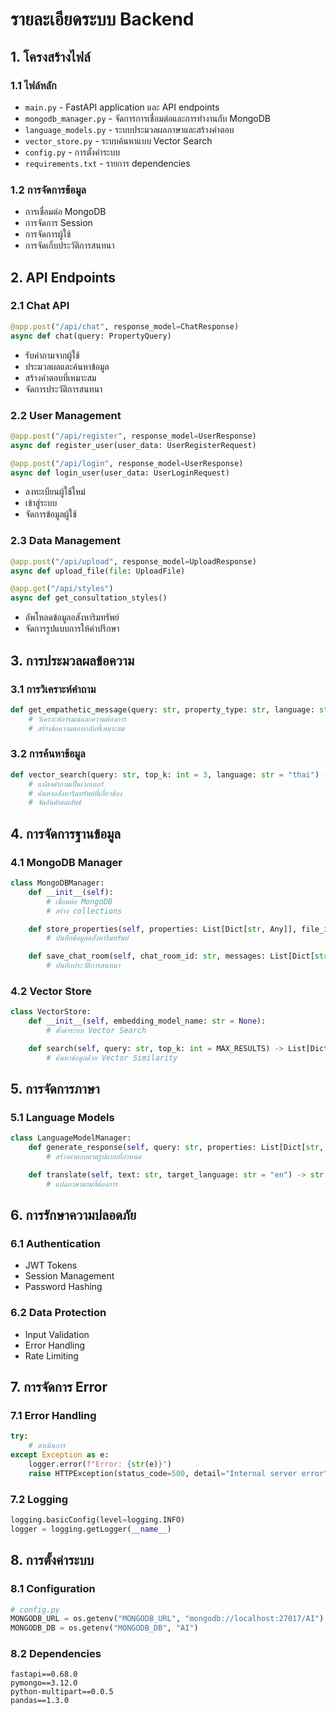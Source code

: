 # รายละเอียดระบบ Backend

## 1. โครงสร้างไฟล์

### 1.1 ไฟล์หลัก
- `main.py` - FastAPI application และ API endpoints
- `mongodb_manager.py` - จัดการการเชื่อมต่อและการทำงานกับ MongoDB
- `language_models.py` - ระบบประมวลผลภาษาและสร้างคำตอบ
- `vector_store.py` - ระบบค้นหาแบบ Vector Search
- `config.py` - การตั้งค่าระบบ
- `requirements.txt` - รายการ dependencies

### 1.2 การจัดการข้อมูล
- การเชื่อมต่อ MongoDB
- การจัดการ Session
- การจัดการผู้ใช้
- การจัดเก็บประวัติการสนทนา

## 2. API Endpoints

### 2.1 Chat API
```python
@app.post("/api/chat", response_model=ChatResponse)
async def chat(query: PropertyQuery)
```
- รับคำถามจากผู้ใช้
- ประมวลผลและค้นหาข้อมูล
- สร้างคำตอบที่เหมาะสม
- จัดการประวัติการสนทนา

### 2.2 User Management
```python
@app.post("/api/register", response_model=UserResponse)
async def register_user(user_data: UserRegisterRequest)

@app.post("/api/login", response_model=UserResponse)
async def login_user(user_data: UserLoginRequest)
```
- ลงทะเบียนผู้ใช้ใหม่
- เข้าสู่ระบบ
- จัดการข้อมูลผู้ใช้

### 2.3 Data Management
```python
@app.post("/api/upload", response_model=UploadResponse)
async def upload_file(file: UploadFile)

@app.get("/api/styles")
async def get_consultation_styles()
```
- อัพโหลดข้อมูลอสังหาริมทรัพย์
- จัดการรูปแบบการให้คำปรึกษา

## 3. การประมวลผลข้อความ

### 3.1 การวิเคราะห์คำถาม
```python
def get_empathetic_message(query: str, property_type: str, language: str) -> str:
    # วิเคราะห์อารมณ์และความต้องการ
    # สร้างข้อความตอบกลับที่เหมาะสม
```

### 3.2 การค้นหาข้อมูล
```python
def vector_search(query: str, top_k: int = 3, language: str = "thai") -> List[Dict[str, Any]]:
    # แปลงคำถามเป็นเวกเตอร์
    # ค้นหาอสังหาริมทรัพย์ที่เกี่ยวข้อง
    # จัดอันดับผลลัพธ์
```

## 4. การจัดการฐานข้อมูล

### 4.1 MongoDB Manager
```python
class MongoDBManager:
    def __init__(self):
        # เชื่อมต่อ MongoDB
        # สร้าง collections

    def store_properties(self, properties: List[Dict[str, Any]], file_id: str) -> str:
        # บันทึกข้อมูลอสังหาริมทรัพย์

    def save_chat_room(self, chat_room_id: str, messages: List[Dict[str, Any]], user_id: Optional[str] = None) -> bool:
        # บันทึกประวัติการสนทนา
```

### 4.2 Vector Store
```python
class VectorStore:
    def __init__(self, embedding_model_name: str = None):
        # ตั้งค่าระบบ Vector Search

    def search(self, query: str, top_k: int = MAX_RESULTS) -> List[Dict[str, Any]]:
        # ค้นหาข้อมูลด้วย Vector Similarity
```

## 5. การจัดการภาษา

### 5.1 Language Models
```python
class LanguageModelManager:
    def generate_response(self, query: str, properties: List[Dict[str, Any]], style: str = "formal") -> str:
        # สร้างคำตอบตามรูปแบบที่กำหนด

    def translate(self, text: str, target_language: str = "en") -> str:
        # แปลภาษาตามที่ต้องการ
```

## 6. การรักษาความปลอดภัย

### 6.1 Authentication
- JWT Tokens
- Session Management
- Password Hashing

### 6.2 Data Protection
- Input Validation
- Error Handling
- Rate Limiting

## 7. การจัดการ Error

### 7.1 Error Handling
```python
try:
    # ดำเนินการ
except Exception as e:
    logger.error(f"Error: {str(e)}")
    raise HTTPException(status_code=500, detail="Internal server error")
```

### 7.2 Logging
```python
logging.basicConfig(level=logging.INFO)
logger = logging.getLogger(__name__)
```

## 8. การตั้งค่าระบบ

### 8.1 Configuration
```python
# config.py
MONGODB_URL = os.getenv("MONGODB_URL", "mongodb://localhost:27017/AI")
MONGODB_DB = os.getenv("MONGODB_DB", "AI")
```

### 8.2 Dependencies
```
fastapi==0.68.0
pymongo==3.12.0
python-multipart==0.0.5
pandas==1.3.0
``` 